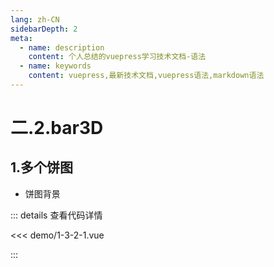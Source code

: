 ```yaml
---
lang: zh-CN
sidebarDepth: 2
meta:
  - name: description
    content: 个人总结的vuepress学习技术文档-语法
  - name: keywords
    content: vuepress,最新技术文档,vuepress语法,markdown语法
---
```


# 二.2.bar3D

## 1.多个饼图

- 饼图背景

  <Container url="https://zhoubichuan.com/resume/?type=echarts&name=1-3-2-1.vue" />

::: details 查看代码详情

<<< demo/1-3-2-1.vue

:::